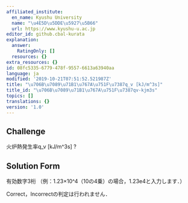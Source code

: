 ```yaml
---
affiliated_institute:
  en_name: Kyushu University
  name: "\u4E5D\u5DDE\u5927\u5B66"
  url: https://www.kyushu-u.ac.jp
editor_id: github.cbal-kurata
explanation:
  answer:
    RatingOnly: []
  resources: {}
extra_resources: {}
id: 08fc5335-6779-478f-9557-6613a63940aa
language: ja
modified: '2019-10-21T07:51:52.521987Z'
title: "\u706B\u7089\u71B1\u767A\u751F\u7387q_v [kJ/m^3s]"
title_id: "\u706B\u7089\u71B1\u767A\u751F\u7387qv-kjm3s"
topics: []
translations: {}
version: '1.0'
---
```


## Challenge
火炉熱発生率q_v [kJ/m^3s] ?


## Solution Form

有効数字3桁
（例：1.23×10^4（10の4乗）の場合，1.23e4と入力します．）

Correct，Incorrectの判定は行われません．



